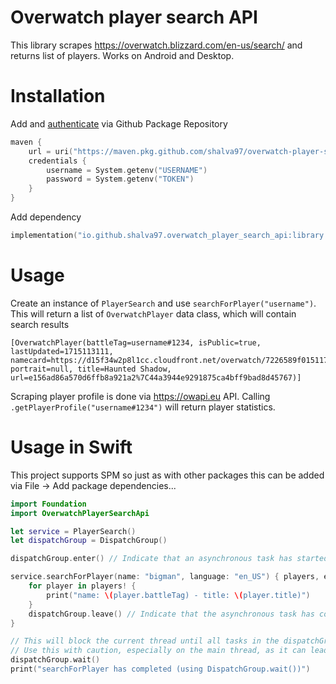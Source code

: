# Overwatch player search API

This library scrapes https://overwatch.blizzard.com/en-us/search/ and returns list of players. Works on Android and Desktop.

# Installation

Add and [authenticate](https://docs.github.com/en/packages/working-with-a-github-packages-registry/working-with-the-gradle-registry#using-a-published-package) via Github Package Repository

```kotlin
maven {
    url = uri("https://maven.pkg.github.com/shalva97/overwatch-player-search-api")
    credentials {
        username = System.getenv("USERNAME")
        password = System.getenv("TOKEN")
    }
}
```

Add dependency

```kotlin
implementation("io.github.shalva97.overwatch_player_search_api:library:1.7")
```

# Usage

Create an instance of `PlayerSearch` and use `searchForPlayer("username")`. This will return a list of `OverwatchPlayer`
data class, which will contain search results

```
[OverwatchPlayer(battleTag=username#1234, isPublic=true, lastUpdated=1715113111, namecard=https://d15f34w2p8l1cc.cloudfront.net/overwatch/7226589f015117e841d23356bc45835409c38ba8fb0d1451ca9268961fffde0f.png, portrait=null, title=Haunted Shadow, url=e156ad86a570d6ffb8a921a2%7C44a3944e9291875ca4bff9bad8d45767)]
```

Scraping player profile is done via https://owapi.eu API. Calling `.getPlayerProfile("username#1234")` will return player
statistics.

# Usage in Swift

This project supports SPM so just as with other packages this can be added via File -> Add package dependencies...

```swift
import Foundation
import OverwatchPlayerSearchApi

let service = PlayerSearch()
let dispatchGroup = DispatchGroup()

dispatchGroup.enter() // Indicate that an asynchronous task has started

service.searchForPlayer(name: "bigman", language: "en_US") { players, error -> () in
    for player in players! {
        print("name: \(player.battleTag) - title: \(player.title)")
    }
    dispatchGroup.leave() // Indicate that the asynchronous task has completed
}

// This will block the current thread until all tasks in the dispatchGroup have called `leave()`
// Use this with caution, especially on the main thread, as it can lead to UI freezes.
dispatchGroup.wait()
print("searchForPlayer has completed (using DispatchGroup.wait())")


```